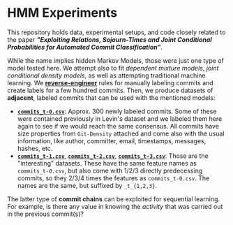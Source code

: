 # HMM Experiments

This repository holds data, experimental setups, and code closely related to the paper ___"Exploiting Relations, Sojourn-Times and Joint Conditional Probabilities for Automated Commit Classification"___.

While the name implies hidden Markov Models, those were just one type of model tested here.
We attempt also to fit _dependent mixture models_, _joint conditional density models_, as well as attempting traditional machine learning.
We [**reverse-engineer**](https://github.com/MrShoenel/hmm-paper-2020-R-experiments/blob/5cdc1e5adfcae7e98d9d7ed5d57e53aa00d822e6/reverse-engineered-rules.md) rules for manually labeling commits and create labels for a few hundred commits.
Then, we produce datasets of **adjacent**, labeled commits that can be used with the mentioned models:

- [**`commits_t-0.csv`**](data/commits_t-0.csv): Approx. 300 newly labeled commits. Some of these were contained previously in Levin's dataset and we labeled them here again to see if we would reach the same consensus. All commits have size properties from `Git-Density` attached and come also with the usual information, like author, committer, email, timestamps, messages, hashes, etc.
- [**`commits_t-1.csv`**](data/commits_t-1.csv), [**`commits_t-2.csv`**](data/commits_t-2.csv), [**`commits_t-3.csv`**](data/commits_t-3.csv): Those are the "interesting" datasets. These have the same feature names as `commits_t-0.csv`, but also come with 1/2/3 directly predecessing commits, so they 2/3/4 times the features as `commits_t-0.csv`. The names are the same, but suffixed by `_t_{1,2,3}`.


The latter type of **commit chains** can be exploited for sequential learning.
For example, is there any value in knowing the *activity* that was carried out in the previous commit(s)?
